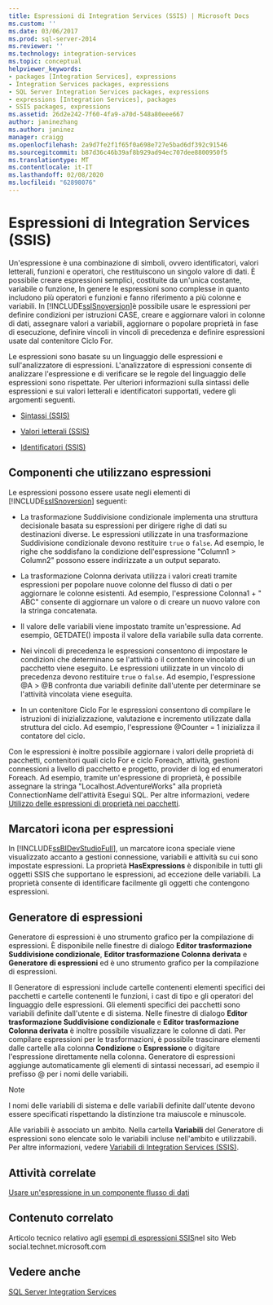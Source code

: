 ```yaml
---
title: Espressioni di Integration Services (SSIS) | Microsoft Docs
ms.custom: ''
ms.date: 03/06/2017
ms.prod: sql-server-2014
ms.reviewer: ''
ms.technology: integration-services
ms.topic: conceptual
helpviewer_keywords:
- packages [Integration Services], expressions
- Integration Services packages, expressions
- SQL Server Integration Services packages, expressions
- expressions [Integration Services], packages
- SSIS packages, expressions
ms.assetid: 26d2e242-7f60-4fa9-a70d-548a80eee667
author: janinezhang
ms.author: janinez
manager: craigg
ms.openlocfilehash: 2a9d7fe2f1f65f0a698e727e5bad6df392c91546
ms.sourcegitcommit: b87d36c46b39af8b929ad94ec707dee8800950f5
ms.translationtype: MT
ms.contentlocale: it-IT
ms.lasthandoff: 02/08/2020
ms.locfileid: "62898076"
---
```

# <a name="integration-services-ssis-expressions"></a>Espressioni di Integration Services (SSIS)
  Un'espressione è una combinazione di simboli, ovvero identificatori, valori letterali, funzioni e operatori, che restituiscono un singolo valore di dati. È possibile creare espressioni semplici, costituite da un'unica costante, variabile o funzione, In genere le espressioni sono complesse in quanto includono più operatori e funzioni e fanno riferimento a più colonne e variabili. In [!INCLUDE[ssISnoversion](../../includes/ssisnoversion-md.md)]è possibile usare le espressioni per definire condizioni per istruzioni CASE, creare e aggiornare valori in colonne di dati, assegnare valori a variabili, aggiornare o popolare proprietà in fase di esecuzione, definire vincoli in vincoli di precedenza e definire espressioni usate dal contenitore Ciclo For.  
  
 Le espressioni sono basate su un linguaggio delle espressioni e sull'analizzatore di espressioni. L'analizzatore di espressioni consente di analizzare l'espressione e di verificare se le regole del linguaggio delle espressioni sono rispettate. Per ulteriori informazioni sulla sintassi delle espressioni e sui valori letterali e identificatori supportati, vedere gli argomenti seguenti.  
  
-   [Sintassi &#40;SSIS&#41;](syntax-ssis.md)  
  
-   [Valori letterali &#40;SSIS&#41;](numeric-string-and-boolean-literals.md)  
  
-   [Identificatori &#40;SSIS&#41;](identifiers-ssis.md)  
  
## <a name="components-that-use-expressions"></a>Componenti che utilizzano espressioni  
 Le espressioni possono essere usate negli elementi di [!INCLUDE[ssISnoversion](../../includes/ssisnoversion-md.md)] seguenti:  
  
-   La trasformazione Suddivisione condizionale implementa una struttura decisionale basata su espressioni per dirigere righe di dati su destinazioni diverse. Le espressioni utilizzate in una trasformazione Suddivisione condizionale devono restituire `true` o `false`. Ad esempio, le righe che soddisfano la condizione dell'espressione "Column1 > Column2" possono essere indirizzate a un output separato.  
  
-   La trasformazione Colonna derivata utilizza i valori creati tramite espressioni per popolare nuove colonne del flusso di dati o per aggiornare le colonne esistenti. Ad esempio, l'espressione Colonna1 + " ABC" consente di aggiornare un valore o di creare un nuovo valore con la stringa concatenata.  
  
-   Il valore delle variabili viene impostato tramite un'espressione. Ad esempio, GETDATE() imposta il valore della variabile sulla data corrente.  
  
-   Nei vincoli di precedenza le espressioni consentono di impostare le condizioni che determinano se l'attività o il contenitore vincolato di un pacchetto viene eseguito. Le espressioni utilizzate in un vincolo di precedenza devono restituire `true` o `false`. Ad esempio, l'espressione \@A > \@B confronta due variabili definite dall'utente per determinare se l'attività vincolata viene eseguita.  
  
-   In un contenitore Ciclo For le espressioni consentono di compilare le istruzioni di inizializzazione, valutazione e incremento utilizzate dalla struttura del ciclo. Ad esempio, l'espressione \@Counter = 1 inizializza il contatore del ciclo.  
  
 Con le espressioni è inoltre possibile aggiornare i valori delle proprietà di pacchetti, contenitori quali ciclo For e ciclo Foreach, attività, gestioni connessioni a livello di pacchetto e progetto, provider di log ed enumeratori Foreach. Ad esempio, tramite un'espressione di proprietà, è possibile assegnare la stringa "Localhost.AdventureWorks" alla proprietà ConnectionName dell'attività Esegui SQL. Per altre informazioni, vedere [Utilizzo delle espressioni di proprietà nei pacchetti](use-property-expressions-in-packages.md).  
  
## <a name="icon-markers-for-expressions"></a>Marcatori icona per espressioni  
 In [!INCLUDE[ssBIDevStudioFull](../../includes/ssbidevstudiofull-md.md)], un marcatore icona speciale viene visualizzato accanto a gestioni connessione, variabili e attività su cui sono impostate espressioni. La proprietà **HasExpressions** è disponibile in tutti gli oggetti SSIS che supportano le espressioni, ad eccezione delle variabili. La proprietà consente di identificare facilmente gli oggetti che contengono espressioni.  
  
## <a name="expression-builder"></a>Generatore di espressioni  
 Generatore di espressioni è uno strumento grafico per la compilazione di espressioni. È disponibile nelle finestre di dialogo **Editor trasformazione Suddivisione condizionale**, **Editor trasformazione Colonna derivata** e **Generatore di espressioni** ed è uno strumento grafico per la compilazione di espressioni.  
  
 Il Generatore di espressioni include cartelle contenenti elementi specifici dei pacchetti e cartelle contenenti le funzioni, i cast di tipo e gli operatori del linguaggio delle espressioni. Gli elementi specifici dei pacchetti sono variabili definite dall'utente e di sistema. Nelle finestre di dialogo **Editor trasformazione Suddivisione condizionale** e **Editor trasformazione Colonna derivata** è inoltre possibile visualizzare le colonne di dati. Per compilare espressioni per le trasformazioni, è possibile trascinare elementi dalle cartelle alla colonna **Condizione** o **Espressione** o digitare l'espressione direttamente nella colonna. Generatore di espressioni aggiunge automaticamente gli elementi di sintassi necessari, ad esempio il prefisso \@ per i nomi delle variabili.  
  
> [!NOTE]  
>  I nomi delle variabili di sistema e delle variabili definite dall'utente devono essere specificati rispettando la distinzione tra maiuscole e minuscole.  
  
 Alle variabili è associato un ambito. Nella cartella **Variabili** del Generatore di espressioni sono elencate solo le variabili incluse nell'ambito e utilizzabili. Per altre informazioni, vedere [Variabili di Integration Services &#40;SSIS&#41;](../integration-services-ssis-variables.md).  
  
## <a name="related-tasks"></a>Attività correlate  
 [Usare un'espressione in un componente flusso di dati](../use-an-expression-in-a-data-flow-component.md)  
  
## <a name="related-content"></a>Contenuto correlato  
 Articolo tecnico relativo agli [esempi di espressioni SSIS](https://go.microsoft.com/fwlink/?LinkId=220761)nel sito Web social.technet.microsoft.com  
  
## <a name="see-also"></a>Vedere anche  
 [SQL Server Integration Services](../sql-server-integration-services.md)  
  
  
